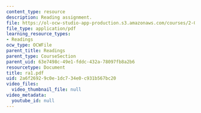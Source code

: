 ```yaml
---
content_type: resource
description: Reading assignment.
file: https://ol-ocw-studio-app-production.s3.amazonaws.com/courses/2-002-mechanics-and-materials-ii-spring-2004/2a6f26929c0e1dc734e0c931b567bc20_ra1.pdf
file_type: application/pdf
learning_resource_types:
- Readings
ocw_type: OCWFile
parent_title: Readings
parent_type: CourseSection
parent_uid: 63e7498c-49e1-fddc-432a-78097fb8a2b6
resourcetype: Document
title: ra1.pdf
uid: 2a6f2692-9c0e-1dc7-34e0-c931b567bc20
video_files:
  video_thumbnail_file: null
video_metadata:
  youtube_id: null
---
```


